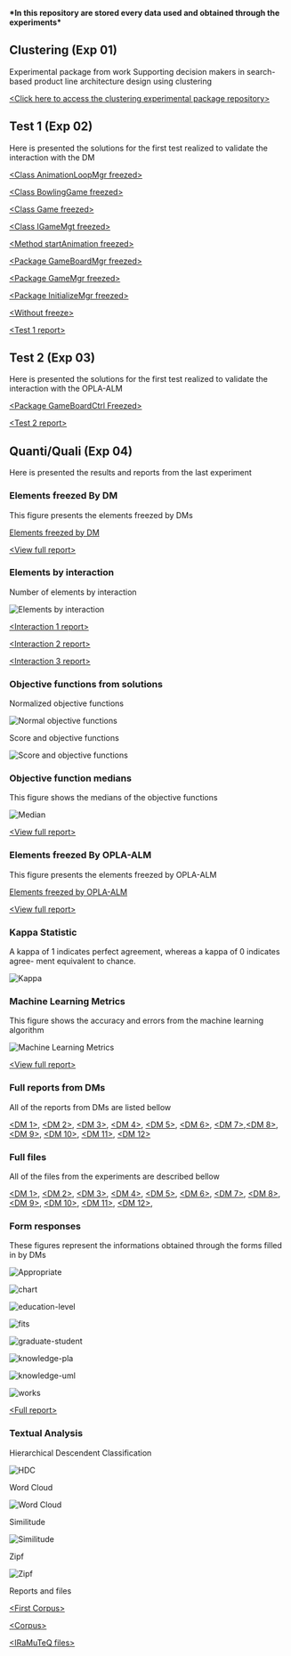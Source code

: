 
**\*In this repository are stored every data used and obtained through the experiments\***

## Clustering (Exp 01)

Experimental package from work Supporting decision makers in search-based product line architecture design using clustering

[\<Click here to access the clustering experimental package repository\>](https://otimizes.github.io/experiment-package-clustering/)

## Test 1 (Exp 02)

Here is presented the solutions for the first test realized to validate the interaction with the DM

[\<Class AnimationLoopMgr freezed\>](https://github.com/otimizes/experimental-package-opla-alm/blob/master/Test-1/Classe%20AnimationLoopMgr%20Imutavel.zip?raw=true)

[\<Class BowlingGame freezed\>](https://github.com/otimizes/experimental-package-opla-alm/blob/master/Test-1/Classe%20Bowling%20Game%20Imutavel.zip?raw=true)

[\<Class Game freezed\>](https://github.com/otimizes/experimental-package-opla-alm/blob/master/Test-1/Classe%20Game%20Imutavel.zip?raw=true)

[\<Class IGameMgt freezed\>](https://github.com/otimizes/experimental-package-opla-alm/blob/master/Test-1/Interface%20IGameMgt%20Imutavel.zip?raw=true)

[\<Method startAnimation freezed\>](https://github.com/otimizes/experimental-package-opla-alm/blob/master/Test-1/Interface%20IGameMgt%20Imutavel.zip?raw=true)

[\<Package GameBoardMgr freezed\>](https://github.com/otimizes/experimental-package-opla-alm/blob/master/Test-1/Pacote%20GameBoardMgr%20Imutavel.zip?raw=true)

[\<Package GameMgr freezed\>](https://github.com/otimizes/experimental-package-opla-alm/blob/master/Test-1/Pacote%20GameMgr%20Imutavel.zip?raw=true)

[\<Package InitializeMgr freezed\>](https://github.com/otimizes/experimental-package-opla-alm/blob/master/Test-1/Pacote%20InitializeMgr%20Imutavel.zip?raw=true)

[\<Without freeze\>](https://github.com/otimizes/experimental-package-opla-alm/blob/master/Test-1/Sem%20imutabilidade.zip?raw=true)

[\<Test 1 report\>](https://github.com/otimizes/experimental-package-opla-alm/blob/master/Test-1.zip?raw=true)

## Test 2 (Exp 03)

Here is presented the solutions for the first test realized to validate the interaction with the OPLA-ALM

[\<Package GameBoardCtrl Freezed\>](https://github.com/otimizes/experimental-package-opla-alm/blob/master/Test-2/oplatool-congelandoPacoteGameBoardCtrl.zip?raw=true)

[\<Test 2 report\>](https://github.com/otimizes/experimental-package-opla-alm/blob/master/Test-2.zip?raw=true)

## Quanti/Quali (Exp 04)

Here is presented the results and reports from the last experiment


### Elements freezed By DM

This figure presents the elements freezed by DMs

[Elements freezed by DM](https://github.com/otimizes/experimental-package-opla-alm/blob/master/freezed-results-verification/freezed-by-dm-report.zip?raw=true)

[\<View full report\>](https://github.com/otimizes/experimental-package-opla-alm/blob/master/freezed-results-verification/freezed-by-dm-report.zip?raw=true)

### Elements by interaction

Number of elements by interaction

![Elements by interaction](https://media.githubusercontent.com/media/otimizes/experimental-package-opla-alm/466832d1a51adb66cd6f0ae79c7358e56ceddee1/quantitative-architectural-elements/elements-by-interaction.svg)

[\<Interaction 1 report\>](https://media.githubusercontent.com/media/otimizes/experimental-package-opla-alm/master/quantitative-architectural-elements/interaction-1-report.pdf)

[\<Interaction 2 report\>](https://media.githubusercontent.com/media/otimizes/experimental-package-opla-alm/master/quantitative-architectural-elements/interaction-2-report.pdf)

[\<Interaction 3 report\>](https://media.githubusercontent.com/media/otimizes/experimental-package-opla-alm/master/quantitative-architectural-elements/interaction-3-report.pdf)

### Objective functions from solutions

Normalized objective functions

![Normal objective functions](https://media.githubusercontent.com/media/otimizes/experimental-package-opla-alm/466832d1a51adb66cd6f0ae79c7358e56ceddee1/quantitative-architectural-elements/normal-objective-functions.svg)

Score and objective functions

![Score and objective functions](https://media.githubusercontent.com/media/otimizes/experimental-package-opla-alm/466832d1a51adb66cd6f0ae79c7358e56ceddee1/quantitative-architectural-elements/score-objective-functions.svg)

### Objective function medians

This figure shows the medians of the objective functions

![Median](https://media.githubusercontent.com/media/otimizes/experimental-package-opla-alm/466832d1a51adb66cd6f0ae79c7358e56ceddee1/quantitative-learning-evaluation/median-elements.svg)

[\<View full report\>](https://media.githubusercontent.com/media/otimizes/experimental-package-opla-alm/master/quantitative-learning-evaluation/medial-all-report.zip)

### Elements freezed By OPLA-ALM

This figure presents the elements freezed by OPLA-ALM

[Elements freezed by OPLA-ALM](https://github.com/otimizes/experimental-package-opla-alm/blob/master/freezed-results-verification/freezed-by-dm-report.zip?raw=true)

[\<View full report\>](https://media.githubusercontent.com/media/otimizes/experimental-package-opla-alm/master/quantitative-learning-evaluation/freezed-by-lm-report.pdf)

### Kappa Statistic

A kappa of 1 indicates perfect agreement, whereas a kappa of 0 indicates agree- ment equivalent to chance.

![Kappa](https://media.githubusercontent.com/media/otimizes/experimental-package-opla-alm/466832d1a51adb66cd6f0ae79c7358e56ceddee1/quantitative-learning-evaluation/kappa.svg)

### Machine Learning Metrics

This figure shows the accuracy and errors from the machine learning algorithm

![Machine Learning Metrics](https://media.githubusercontent.com/media/otimizes/experimental-package-opla-alm/466832d1a51adb66cd6f0ae79c7358e56ceddee1/quantitative-learning-evaluation/learning-metrics.svg)

[\<View full report\>](https://media.githubusercontent.com/media/otimizes/experimental-package-opla-alm/master/quantitative-learning-evaluation/learning-metrics-report.zip)

### Full reports from DMs

All of the reports from DMs are listed bellow

[\<DM 1\>](https://media.githubusercontent.com/media/otimizes/experimental-package-opla-alm/master/quantitative-learning-evaluation/dm1-report.pdf), [\<DM 2\>](https://media.githubusercontent.com/media/otimizes/experimental-package-opla-alm/master/quantitative-learning-evaluation/dm2-report.pdf), [\<DM 3\>](https://media.githubusercontent.com/media/otimizes/experimental-package-opla-alm/master/quantitative-learning-evaluation/dm3-report.pdf), [\<DM 4\>](https://media.githubusercontent.com/media/otimizes/experimental-package-opla-alm/master/quantitative-learning-evaluation/dm4-report.pdf), [\<DM 5\>](https://media.githubusercontent.com/media/otimizes/experimental-package-opla-alm/master/quantitative-learning-evaluation/dm5-report.pdf), [\<DM 6\>](https://media.githubusercontent.com/media/otimizes/experimental-package-opla-alm/master/quantitative-learning-evaluation/dm6-report.pdf), [\<DM 7\>](https://media.githubusercontent.com/media/otimizes/experimental-package-opla-alm/master/quantitative-learning-evaluation/dm7-report.pdf),[\<DM 8\>](https://media.githubusercontent.com/media/otimizes/experimental-package-opla-alm/master/quantitative-learning-evaluation/dm8-report.pdf), [\<DM 9\>](https://media.githubusercontent.com/media/otimizes/experimental-package-opla-alm/master/quantitative-learning-evaluation/dm9-report.pdf), [\<DM 10\>](https://media.githubusercontent.com/media/otimizes/experimental-package-opla-alm/master/quantitative-learning-evaluation/dm10-report.pdf), [\<DM 11\>](https://media.githubusercontent.com/media/otimizes/experimental-package-opla-alm/master/quantitative-learning-evaluation/dm11-report.pdf), [\<DM 12\>](https://media.githubusercontent.com/media/otimizes/experimental-package-opla-alm/master/quantitative-learning-evaluation/dm12-report.pdf)

### Full files

All of the files from the experiments are described bellow

[\<DM 1\>](https://github.com/otimizes/experimental-package-opla-alm/blob/master/oplatool/oplatool-dm1.zip?raw=true), [\<DM 2\>](https://github.com/otimizes/experimental-package-opla-alm/blob/master/oplatool/oplatool-dm2.zip?raw=true), [\<DM 3\>](https://github.com/otimizes/experimental-package-opla-alm/blob/master/oplatool/oplatool-dm3.zip?raw=true), [\<DM 4\>](https://github.com/otimizes/experimental-package-opla-alm/blob/master/oplatool/oplatool-dm4.zip?raw=true), [\<DM 5\>](https://github.com/otimizes/experimental-package-opla-alm/blob/master/oplatool/oplatool-dm5.zip?raw=true), [\<DM 6\>](https://github.com/otimizes/experimental-package-opla-alm/blob/master/oplatool/oplatool-dm6.zip?raw=true), [\<DM 7\>](https://github.com/otimizes/experimental-package-opla-alm/blob/master/oplatool/oplatool-dm7.zip?raw=true), [\<DM 8\>](https://github.com/otimizes/experimental-package-opla-alm/blob/master/oplatool/oplatool-dm8.zip?raw=true), [\<DM 9\>](https://github.com/otimizes/experimental-package-opla-alm/blob/master/oplatool/oplatool-dm9.zip?raw=true), [\<DM 10\>](https://github.com/otimizes/experimental-package-opla-alm/blob/master/oplatool/oplatool-dm10.zip?raw=true), [\<DM 11\>](https://github.com/otimizes/experimental-package-opla-alm/blob/master/oplatool/oplatool-dm11.zip?raw=true), [\<DM 12\>](https://github.com/otimizes/experimental-package-opla-alm/blob/master/oplatool/oplatool-dm12.zip?raw=true), 

### Form responses

These figures represent the informations obtained through the forms filled in by DMs

![Appropriate](https://media.githubusercontent.com/media/otimizes/experimental-package-opla-alm/master/form-responses/appropriate.png)

![chart](https://media.githubusercontent.com/media/otimizes/experimental-package-opla-alm/master/form-responses/chart.svg)

![education-level](https://media.githubusercontent.com/media/otimizes/experimental-package-opla-alm/master/form-responses/education-level.png)

![fits](https://media.githubusercontent.com/media/otimizes/experimental-package-opla-alm/master/form-responses/fits.png)

![graduate-student](https://media.githubusercontent.com/media/otimizes/experimental-package-opla-alm/master/form-responses/graduate-student.png)

![knowledge-pla](https://media.githubusercontent.com/media/otimizes/experimental-package-opla-alm/master/form-responses/knowledge-pla.png)

![knowledge-uml](https://media.githubusercontent.com/media/otimizes/experimental-package-opla-alm/master/form-responses/knowledge-uml.png)

![works](https://media.githubusercontent.com/media/otimizes/experimental-package-opla-alm/master/form-responses/works.png)

[\<Full report\>](https://media.githubusercontent.com/media/otimizes/experimental-package-opla-alm/master/form-responses/full-report.zip)

### Textual Analysis

Hierarchical Descendent Classification

![HDC](https://media.githubusercontent.com/media/otimizes/experimental-package-opla-alm/master/iramuteq/hdc.png)

Word Cloud

![Word Cloud](https://media.githubusercontent.com/media/otimizes/experimental-package-opla-alm/master/iramuteq/cloud.png)

Similitude

![Similitude](https://media.githubusercontent.com/media/otimizes/experimental-package-opla-alm/master/iramuteq/similitude.png)

Zipf

![Zipf](https://media.githubusercontent.com/media/otimizes/experimental-package-opla-alm/master/iramuteq/zipf.png)

Reports and files

[\<First Corpus\>](https://raw.githubusercontent.com/otimizes/experimental-package-opla-alm/master/iramuteq/corpus.first.txt)

[\<Corpus\>](https://raw.githubusercontent.com/otimizes/experimental-package-opla-alm/master/iramuteq/corpus.csv)

[\<IRaMuTeQ files\>](https://media.githubusercontent.com/media/otimizes/experimental-package-opla-alm/master/iramuteq/corpusoficialorigin_corpus_1.zip)
